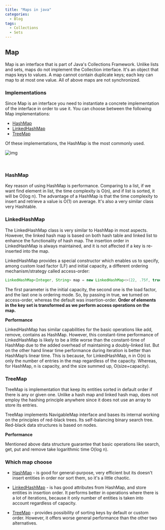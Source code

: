 ```yaml
---
title: "Maps in java"
categories:
  - Blog
tags:
  - Collections
  - Sets
---
```


## Map

Map is an interface that is part of Java's Collections Framework. Unlike lists and sets, maps do not implement the Collection interface.
It's an object that maps keys to values. A map cannot contain duplicate keys; each key can map to at most one value.
All of above maps are not synchronized. 

### Implementations

Since Map is an interface you need to instantiate a concrete implementation of the interface in order to use it. You can choose between the following Map implementations: 

* [HashMap](https://matthewonsoftware.com/blog/sets-in-java/#hashmap)
* [LinkedHashMap](https://matthewonsoftware.com/blog/sets-in-java/#linkedhashmap)
* [TreeMap](https://matthewonsoftware.com/blog/sets-in-java/#treemap)


Of these implementations, the HashMap is the most commonly used.

![img]({{site.url}}/assets/blog_images/2021-11-06-sets-in-java/java-set-implementation.png)

<br/>

### HashMap

Key reason of using HashMap is performance. Comparing to a list, if we want find element in list, the time complexity is O(n), and if list is sorted, it will be O(log n).
The advantage of a HashMap is that the time complexity to insert and retrieve a value is O(1) on average. It's also a very similar class very Hashtable. 


### LinkedHashMap

The LinkedHashMap class is very similar to HashMap in most aspects. However, the linked hash map is based on both hash table and linked list to enhance the functionality of hash map.
The insertion order in LinkedHashMap is always maintained, and it is not affected if a key is re-inserted into the map.

LinkedHashMap provides a special constructor which enables us to specify, among custom load factor (LF) and initial capacity, a different ordering mechanism/strategy called access-order:

```java
LinkedHashMap<Integer, String> map = new LinkedHashMap<>(22, .75f, true);
```

The first parameter is the initial capacity, the second one is the load factor, and the last one is ordering mode.
So, by passing in true, we turned on access-order, whereas the default was insertion-order.
**Order of elements in the key set is transformed as we perform access operations on the map.**

**Performance**

LinkedHashMap has similar capabilities for the basic operations like add, remove, contains as HashMap.
However, this constant-time performance of LinkedHashMap is likely to be a little worse than the constant-time of HashMap due to the added overhead of maintaining a doubly-linked list.
But on the other hand linear time performance during iteration is better than HashMap‘s linear time.
This is because, for LinkedHashMap, n in O(n) is only the number of entries in the map regardless of the capacity. Whereas, for HashMap, n is capacity, and the size summed up, O(size+capacity).

### TreeMap

TreeMap is implementation that keep its entities sorted in default order if there is any or given one.
Unlike a hash map and linked hash map, does not employ the hashing principle anywhere since it does not use an array to store its entries.

TreeMap implements NavigableMap interface and bases its internal working on the principles of red-black trees.
Its self-balancing binary search tree. Red-black data structures is based on nodes.

**Performance**

Mentioned above data structure guarantee that basic operations like search, get, put and remove take logarithmic time O(log n).



### Which map choose

* [HashMap](https://matthewonsoftware.com/blog/sets-in-java/#hashmap) - is good for general-purpose, very efficient but its doesn't insert entities in order nor sort them, so it's a little chaotic.

* [LinkedHashMap](https://matthewonsoftware.com/blog/sets-in-java/#linkedhashmap) - is has good attributes from HashMap, and store entities in insertion order. It performs better in operations where there is a lot of iterations, because it 
only number of entities is taken into account regardless of capacity.

* [TreeMap](https://matthewonsoftware.com/blog/sets-in-java/#treemap) - provides possibility of sorting keys by default or custom order. However, it offers worse general performance than the other two alternatives.

